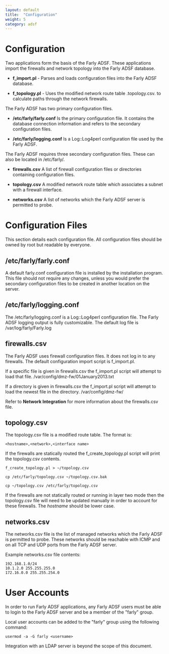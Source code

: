 ```yaml
---
layout: default
title:  "Configuration"
weight: 5
category: adsf
---
```

# Configuration

Two applications form the basis of the Farly ADSF. These applications import the firewalls and network topology into the Farly ADSF database.

* **f_import.pl**  - Parses and loads configuration files into the Farly ADSF database.

* **f_topology.pl**  - Uses the modified network route table .topology.csv. to calculate paths through the network firewalls.

The Farly ADSF has two primary configuration files.

* **/etc/farly/farly.conf**  Is the primary configuration file. It contains the database connection information and refers to the secondary configuration files.

* **/etc/farly/logging.conf** Is a Log::Log4perl configuration file used by the Farly ADSF.

The Farly ADSF requires three secondary configuration files. These can also be located in /etc/farly/.

* **firewalls.csv** A list of firewall configuration files or directories containing configuration files.

* **topology.csv** A modified network route table which associates a subnet with a firewall interface.

* **networks.csv** A list of networks which the Farly ADSF server is permitted to probe.

# Configuration Files

This section details each configuration file.  All configuration files should be owned by root but readable by everyone.

## /etc/farly/farly.conf
A default farly.conf configuration file is installed by the installation program.  This file should not require any changes, unless you would prefer the secondary configuration files to be created in another location on the server.

## /etc/farly/logging.conf

The /etc/farly/logging.conf is a Log::Log4perl configuration file. The Farly ADSF logging output is fully customizable. The default log file is /var/log/farly/Farly.log

## firewalls.csv

The Farly ADSF uses firewall configuration files. It does not log in to any firewalls. 
The default configuration import script is f_import.pl.

If a specific file is given in firewalls.csv the f_import.pl script will attempt to load that file.
/var/config/dmz-fw/01January2013.txt

If a directory is given in firewalls.csv the f_import.pl script will attempt to load the newest file in the directory.
/var/config/dmz-fw/

Refer to **Network Integration** for more information about the firewalls.csv file.

## topology.csv

The topology.csv file is a modified route table. The format is:

    <hostname>,<network>,<interface name>

If the firewalls are statically routed the f_create_topology.pl script will print the topology.csv contents. 

    f_create_topology.pl > ~/topology.csv
    
    cp /etc/farly/topology.csv ~/topology.csv.bak
    
    cp ~/topology.csv /etc/farly/topology.csv

If the firewalls are not statically routed or running in layer two mode then the topology.csv file will need to be updated manually in order to account for these firewalls.
The *hostname* should be lower case.

## networks.csv

The networks.csv file is the list of managed networks which the Farly ADSF is permitted to probe. These networks should be reachable with ICMP and on all TCP and UDP ports from the Farly ADSF server.

Example networks.csv file contents:

    192.168.1.0/24
    10.1.2.0 255.255.255.0
    172.16.0.0 255.255.254.0

# User Accounts

In order to run Farly ADSF applications, any Farly ADSF users must be able to login to the Farly ADSF server and be a member of the "farly" group.

Local user accounts can be added to the "farly" group using the following command:

    usermod -a -G farly <username>

Integration with an LDAP server is beyond the scope of this document.

